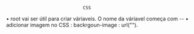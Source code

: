                                  CSS
• root vai ser útil para criar váriaveis. O nome da váriavel começa com --
• adicionar imagem no CSS : backrgoun-image : url("").